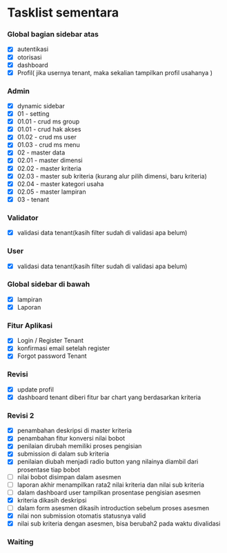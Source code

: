 # Tasklist sementara

### Global bagian sidebar atas

-   [x] autentikasi
-   [x] otorisasi
-   [x] dashboard
-   [x] Profil( jika usernya tenant, maka sekalian tampilkan profil usahanya )

### Admin

-   [x] dynamic sidebar
-   [x] 01 - setting
-   [x] 01.01 - crud ms group
-   [x] 01.01 - crud hak akses
-   [x] 01.02 - crud ms user
-   [x] 01.03 - crud ms menu
-   [x] 02 - master data
-   [x] 02.01 - master dimensi
-   [x] 02.02 - master kriteria
-   [x] 02.03 - master sub kriteria (kurang alur pilih dimensi, baru kriteria)
-   [x] 02.04 - master kategori usaha
-   [x] 02.05 - master lampiran
-   [x] 03 - tenant

### Validator

-   [x] validasi data tenant(kasih filter sudah di validasi apa belum)

### User

-   [x] validasi data tenant(kasih filter sudah di validasi apa belum)

### Global sidebar di bawah

-   [x] lampiran
-   [x] Laporan

### Fitur Aplikasi

-   [x] Login / Register Tenant
-   [x] konfirmasi email setelah register
-   [x] Forgot password Tenant

### Revisi

-   [x] update profil
-   [x] dashboard tenant diberi fitur bar chart yang berdasarkan kriteria

### Revisi 2

-   [x] penambahan deskripsi di master kriteria
-   [x] penambahan fitur konversi nilai bobot
-   [x] penilaian dirubah memiliki proses pengisian
-   [x] submission di dalam sub kriteria
-   [x] penilaian diubah menjadi radio button yang nilainya diambil dari prosentase tiap bobot
-   [ ] nilai bobot disimpan dalam asesmen
-   [ ] laporan akhir menampilkan rata2 nilai kriteria dan nilai sub kriteria
-   [ ] dalam dashboard user tampilkan prosentase pengisian asesmen
-   [x] kriteria dikasih deskripsi
-   [ ] dalam form asesmen dikasih introduction sebelum proses asesmen
-   [x] nilai non submission otomatis statusnya valid
-   [x] nilai sub kriteria dengan asesmen, bisa berubah2 pada waktu divalidasi

### Waiting
